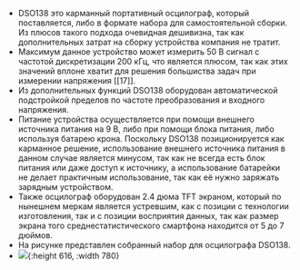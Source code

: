 - DSO138 это карманный портативный осцилограф, который поставляется, либо в формате набора для самостоятельной сборки. Из плюсов такого подхода очевидная дешивизна, так как дополнительных затрат на сборку устройства компания не тратит.
- Максимум данное устройство может измерить 50 В сигнал с частотой дискретизации 200 кГц, что является плюсом, так как этих значений вплоне хватит для решения большиства задач при измерении напряжения [[17]].
- Из дополнительных функций DSO138 оборудован автоматической подстройкой пределов по частоте преобразования и входного напряжения.
- Питание устройства осуществляется при помощи внешнего источника питания на 9 В, либо при помощи блока питания, либо используя батарею крона. Поскольку DSO138 позиционируется как карманное решение, использование внешнего источника питания в данном случае является минусом, так как не всегда есть блок питания или даже доступ к источнику, а использование батарейки не делает практичным использование, так как её нужно заряжать зарядным устройством.
- Также осцилограф оборудован 2.4 дюма TFT экраном, который по нынешнем меркам является устревшим, как с позиции с технологии изготовления, так и с позиции восприятия данных, так как размер экрана того среднестатистического смартфона находится от 5 до 7 дюймов.
- На рисунке представлен собранный набор для осцилографа DSO138.
- ![](https://static.chipdip.ru/lib/960/DOC002960713.jpg){:height 616, :width 780}